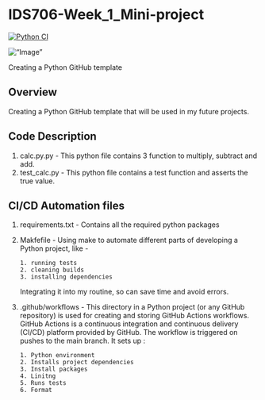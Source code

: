 # IDS706-Week_1_Mini-project

[![Python CI](https://github.com/udyansachdev1/IDS706-Week_1_Mini-project/actions/workflows/main.yml/badge.svg)](https://github.com/udyansachdev1/IDS706-Week_1_Mini-project/actions/workflows/main.yml)

<p align=“center”>
  <img width=“500" src=“https://learn.microsoft.com/en-us/azure/devops/pipelines/architectures/media/azure-devops-ci-cd-architecture.svg?view=azure-devops” alt=“Image”>
</p>

Creating  a Python GitHub template
## Overview

Creating a Python GitHub template that will be used in my future projects.


## Code Description

1. calc.py.py - This python file contains 3 function to multiply, subtract and add.
2. test_calc.py - This python file contains a test function and asserts the true value.


## CI/CD Automation files

1. requirements.txt - Contains all the required python packages
2. Makfefile - Using make to automate different parts of developing a Python project, like -
   
       1. running tests
       2. cleaning builds
       3. installing dependencies
   
   Integrating it into my routine, so can save time and avoid errors.
   
5. .github/workflows - This directory in a Python project (or any GitHub repository) is used for creating and storing GitHub Actions workflows. GitHub Actions is a continuous integration and continuous delivery                           (CI/CD) platform provided by GitHub. The workflow is triggered on pushes to the main branch. It sets up :
   
       1. Python environment
       2. Installs project dependencies
       3. Install packages
       4. Linitng
       5. Runs tests
       6. Format
